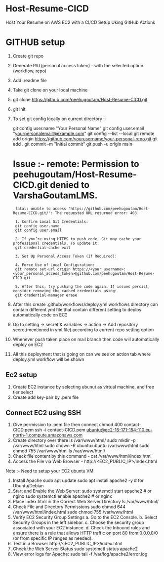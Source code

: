 # Host-Resume-CICD

Host Your Resume on AWS EC2 with a CI/CD Setup Using GitHub Actions

# GITHUB setup

1.  Create git repo
2.  Generate PAT(personal access token) - with the selected option (workflow, repo)
3.  Add .readme file
4.  Take git clone on your local machine
5.  git clone https://github.com/peehugoutam/Host-Resume-CICD.git
6.  git init
7.  To set git config locally on current directory :-

    git config user.name "Your Personal Name"
    git config user.email "yourpersonalemail@example.com"
    git config --list --local
    git remote add origin https://github.com/yourusername/your-personal-repo.git
    git add .
    git commit -m "Initial commit"
    git push -u origin main

    # Issue :- remote: Permission to peehugoutam/Host-Resume-CICD.git denied to VarshaGoutamLMS.

         fatal: unable to access 'https://github.com/peehugoutam/Host-Resume-CICD.git/': The requested URL returned error: 403

         1. Confirm Local Git Credentials:
         git config user.name
         git config user.email

         2. If you’re using HTTPS to push code, Git may cache your professional credentials. To update it:
         git credential-cache exit

         3. Set Up Personal Access Token (If Required):

         4. Force Use of Local Configuration:
         git remote set-url origin https://<your_username>:<your_personal_access_token>@github.com/peehugoutam/Host-Resume-CICD.git

         5. After this, try pushing the code again. If issues persist, consider removing the cached credentials using:
         git credential-manager erase

8.  After this create .github/workflows/deploy.yml
    workflows directory can contain different yml file that contain different setting to deploy automatically code on EC2
9.  Go to setting -> secret & variables -> action -> Add repository secret(mentioned in yml file) according to current repo setting option
10. Whenever push taken place on mail branch then code will automatically deploy on EC2
11. All this deployment that is going on can we see on action tab where deploy.yml workflow will be shown

## Ec2 setup

1. Create EC2 instance by selecting ubunut as virtual machine, and free tier select
2. Create add key-pair by .pem file

## Connect EC2 using SSH

1. Give permission to .pem file then connect
   chmod 400 contact-CICD.pem
   ssh -i contact-CICD.pem ubuntu@ec2-16-171-154-110.eu-north-1.compute.amazonaws.com
2. Create directory over there
   ls /var/www/html/
   sudo mkdir -p /var/www/html
   sudo chown -R ubuntu:ubuntu /var/www/html
   sudo chmod 755 /var/www/html
   ls /var/www/html/
3. Check file content by this command - cat /var/www/html/index.html
4. Access the File via Web Browser - http://<EC2_PUBLIC_IP>/index.html

Note :- Need to setup your EC2 ubuntu VM

1.  Install Apache
    sudo apt update
    sudo apt install apache2 -y # for Ubuntu/Debian
2.  Start and Enable the Web Server:
    sudo systemctl start apache2 # or nginx
    sudo systemctl enable apache2 # or nginx
3.  Place index.html in the Correct Web Server Directory
    ls /var/www/html/
4.  Check File and Directory Permissions
    sudo chmod 644 /var/www/html/index.html
    sudo chmod 755 /var/www/html
5.  Verify EC2 Security Group Settings
    a. Go to the EC2 Console.
    b. Select Security Groups in the left sidebar.
    c. Choose the security group associated with your EC2 instance.
    d. Check the Inbound rules and ensure there is a rule that allows HTTP traffic on port 80 from 0.0.0.0/0 (or from specific IP ranges as needed).
6.  Test in a Browser
    http://<EC2_PUBLIC_IP>/index.html
7.  Check the Web Server Status
    sudo systemctl status apache2
8.  View error logs for Apache:
    sudo tail -f /var/log/apache2/error.log
